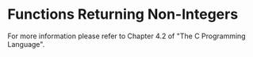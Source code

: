 # Functions Returning Non-Integers

For more information please refer to Chapter 4.2 of "The C Programming Language".
